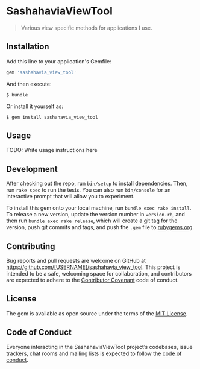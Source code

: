 # SashahaviaViewTool

> Various view specific methods for applications I use.

## Installation

Add this line to your application's Gemfile:

```ruby
gem 'sashahavia_view_tool'
```

And then execute:

    $ bundle

Or install it yourself as:

    $ gem install sashahavia_view_tool

## Usage

TODO: Write usage instructions here

## Development

After checking out the repo, run `bin/setup` to install dependencies. Then, run `rake spec` to run the tests. You can also run `bin/console` for an interactive prompt that will allow you to experiment.

To install this gem onto your local machine, run `bundle exec rake install`. To release a new version, update the version number in `version.rb`, and then run `bundle exec rake release`, which will create a git tag for the version, push git commits and tags, and push the `.gem` file to [rubygems.org](https://rubygems.org).

## Contributing

Bug reports and pull requests are welcome on GitHub at https://github.com/[USERNAME]/sashahavia_view_tool. This project is intended to be a safe, welcoming space for collaboration, and contributors are expected to adhere to the [Contributor Covenant](http://contributor-covenant.org) code of conduct.

## License

The gem is available as open source under the terms of the [MIT License](https://opensource.org/licenses/MIT).

## Code of Conduct

Everyone interacting in the SashahaviaViewTool project’s codebases, issue trackers, chat rooms and mailing lists is expected to follow the [code of conduct](https://github.com/[USERNAME]/sashahavia_view_tool/blob/master/CODE_OF_CONDUCT.md).

